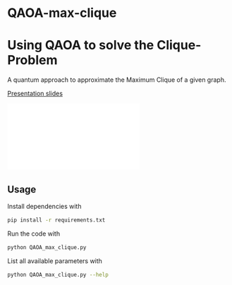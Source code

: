 # QAOA-max-clique

# Using QAOA to solve the Clique-Problem

A quantum approach to approximate the Maximum Clique of a given graph. 

[Presentation slides](presentation/QAOA_Presentation.pdf)

![](output/results_graph_0_seed_42.pdf)

## Usage
Install dependencies with

```bash
pip install -r requirements.txt
```

Run the code with

```bash
python QAOA_max_clique.py
```

List all available parameters with

```bash
python QAOA_max_clique.py --help
```
